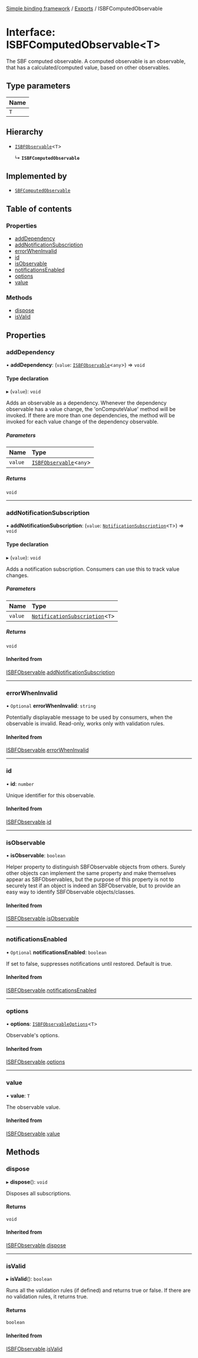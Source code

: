 [Simple binding framework](../README.md) / [Exports](../modules.md) / ISBFComputedObservable

# Interface: ISBFComputedObservable<T\>

The SBF computed observable.
A computed observable is an observable, that has a calculated/computed value, based on other observables.

## Type parameters

| Name |
| :------ |
| `T` |

## Hierarchy

- [`ISBFObservable`](ISBFObservable.md)<`T`\>

  ↳ **`ISBFComputedObservable`**

## Implemented by

- [`SBFComputedObservable`](../classes/SBFComputedObservable.md)

## Table of contents

### Properties

- [addDependency](ISBFComputedObservable.md#adddependency)
- [addNotificationSubscription](ISBFComputedObservable.md#addnotificationsubscription)
- [errorWhenInvalid](ISBFComputedObservable.md#errorwheninvalid)
- [id](ISBFComputedObservable.md#id)
- [isObservable](ISBFComputedObservable.md#isobservable)
- [notificationsEnabled](ISBFComputedObservable.md#notificationsenabled)
- [options](ISBFComputedObservable.md#options)
- [value](ISBFComputedObservable.md#value)

### Methods

- [dispose](ISBFComputedObservable.md#dispose)
- [isValid](ISBFComputedObservable.md#isvalid)

## Properties

### addDependency

• **addDependency**: (`value`: [`ISBFObservable`](ISBFObservable.md)<`any`\>) => `void`

#### Type declaration

▸ (`value`): `void`

Adds an observable as a dependency. Whenever the dependency observable has a value change, the 'onComputeValue' method will be invoked.
If there are more than one dependencies, the method will be invoked for each value change of the dependency observable.

##### Parameters

| Name | Type |
| :------ | :------ |
| `value` | [`ISBFObservable`](ISBFObservable.md)<`any`\> |

##### Returns

`void`

___

### addNotificationSubscription

• **addNotificationSubscription**: (`value`: [`NotificationSubscription`](../modules.md#notificationsubscription)<`T`\>) => `void`

#### Type declaration

▸ (`value`): `void`

Adds a notification subscription. Consumers can use this to track value changes.

##### Parameters

| Name | Type |
| :------ | :------ |
| `value` | [`NotificationSubscription`](../modules.md#notificationsubscription)<`T`\> |

##### Returns

`void`

#### Inherited from

[ISBFObservable](ISBFObservable.md).[addNotificationSubscription](ISBFObservable.md#addnotificationsubscription)

___

### errorWhenInvalid

• `Optional` **errorWhenInvalid**: `string`

Potentially displayable message to be used by consumers, when the observable is invalid.
Read-only, works only with validation rules.

#### Inherited from

[ISBFObservable](ISBFObservable.md).[errorWhenInvalid](ISBFObservable.md#errorwheninvalid)

___

### id

• **id**: `number`

Unique identifier for this observable.

#### Inherited from

[ISBFObservable](ISBFObservable.md).[id](ISBFObservable.md#id)

___

### isObservable

• **isObservable**: `boolean`

Helper property to distinguish SBFObservable objects from others.
Surely other objects can implement the same property and make themselves appear as SBFObservables,
but the purpose of this property is not to securely test if an object is indeed an SBFObservable,
but to provide an easy way to identify SBFObservable objects/classes.

#### Inherited from

[ISBFObservable](ISBFObservable.md).[isObservable](ISBFObservable.md#isobservable)

___

### notificationsEnabled

• `Optional` **notificationsEnabled**: `boolean`

If set to false, suppresses notifications until restored. Default is true.

#### Inherited from

[ISBFObservable](ISBFObservable.md).[notificationsEnabled](ISBFObservable.md#notificationsenabled)

___

### options

• **options**: [`ISBFObservableOptions`](ISBFObservableOptions.md)<`T`\>

Observable's options.

#### Inherited from

[ISBFObservable](ISBFObservable.md).[options](ISBFObservable.md#options)

___

### value

• **value**: `T`

The observable value.

#### Inherited from

[ISBFObservable](ISBFObservable.md).[value](ISBFObservable.md#value)

## Methods

### dispose

▸ **dispose**(): `void`

Disposes all subscriptions.

#### Returns

`void`

#### Inherited from

[ISBFObservable](ISBFObservable.md).[dispose](ISBFObservable.md#dispose)

___

### isValid

▸ **isValid**(): `boolean`

Runs all the validation rules (if defined) and returns true or false.
If there are no validation rules, it returns true.

#### Returns

`boolean`

#### Inherited from

[ISBFObservable](ISBFObservable.md).[isValid](ISBFObservable.md#isvalid)
